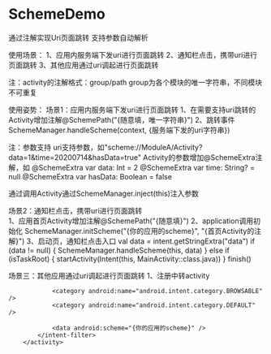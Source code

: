 # SchemeDemo
通过注解实现Uri页面跳转
支持参数自动解析

使用场景：
1、应用内服务端下发uri进行页面跳转
2、通知栏点击，携带uri进行页面跳转
3、其他应用通过uri调起进行页面跳转

注：activity的注解格式：group/path
group为各个模块的唯一字符串，不同模块不可重复

使用姿势：
场景1：应用内服务端下发uri进行页面跳转
1、在需要支持uri跳转的Activity增加注解@SchemePath("{随意填，唯一字符串}")
2、跳转事件
  SchemeManager.handleScheme(context, {服务端下发的uri字符串})
  
注：参数支持
uri支持参数，如"scheme://ModuleA/Activity?data=1&time=20200714&hasData=true"
Activity的参数增加@SchemeExtra注解，如
@SchemeExtra
var data: Int = 2
@SchemeExtra
var time: String? = null
@SchemeExtra
var hasData: Boolean = false

通过调用Activity通过SchemeManager.inject(this)注入参数

场景2：通知栏点击，携带uri进行页面跳转  
1、应用首页Activity增加注解@SchemePath("{随意填}")
2、application调用初始化
  SchemeManager.initScheme("{你的应用的scheme}", "{首页Activity的注解}")
3、启动页，通知栏点击入口
  val data = intent.getStringExtra("data")
  if (data != null) {
      SchemeManager.handleScheme(this, data)
  } else if (isTaskRoot) {
      startActivity(Intent(this, MainActivity::class.java))
  }
  finish()
  
场景三：其他应用通过uri调起进行页面跳转
1、注册中转activity
        <activity
            android:name="com.archer.scheme.SchemeActivity"
            android:configChanges="orientation|keyboardHidden|screenSize"
            android:launchMode="singleTask"
            android:screenOrientation="behind"
            android:theme="@style/Translucent">
            <intent-filter>
                <action android:name="android.intent.action.VIEW" />

                <category android:name="android.intent.category.BROWSABLE" />
                <category android:name="android.intent.category.DEFAULT" />

                <data android:scheme="{你的应用的scheme}" />
            </intent-filter>
        </activity>
        
        
 

